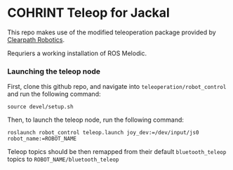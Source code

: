 # COHRINT Teleop for Jackal

This repo makes use of the modified teleoperation package provided by [Clearpath Robotics](https://www.clearpathrobotics.com/assets/guides/melodic/jackal/simulation.html).

Requriers a working installation of ROS Melodic.

### Launching the teleop node

First, clone this github repo, and navigate into `teleoperation/robot_control` and run the following command:

```
source devel/setup.sh
```

Then, to launch the teleop node, run the following command:

```
roslaunch robot_control teleop.launch joy_dev:=/dev/input/js0 robot_name:=ROBOT_NAME
```

Teleop topics should be then remapped from their default `bluetooth_teleop` topics to `ROBOT_NAME/bluetooth_teleop`
